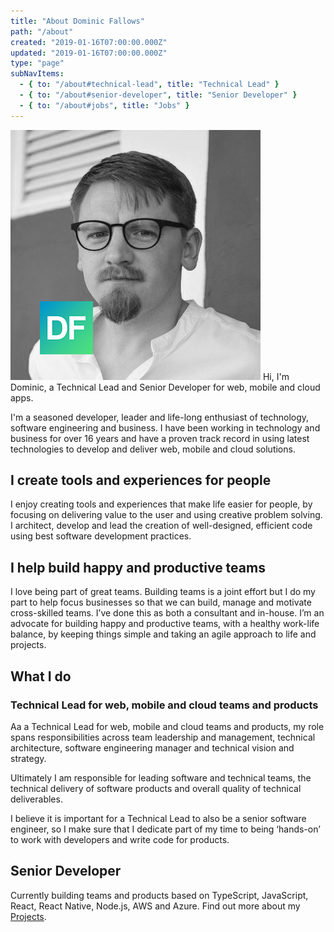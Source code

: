 ```yaml
---
title: "About Dominic Fallows"
path: "/about"
created: "2019-01-16T07:00:00.000Z"
updated: "2019-01-16T07:00:00.000Z"
type: "page"
subNavItems:
  - { to: "/about#technical-lead", title: "Technical Lead" }
  - { to: "/about#senior-developer", title: "Senior Developer" }
  - { to: "/about#jobs", title: "Jobs" }
---
```


![Dominic Fallows](./profile-pic.jpg) Hi, I'm Dominic, a Technical Lead and Senior Developer for web, mobile and cloud apps.

I'm a seasoned developer, leader and life-long enthusiast of technology, software engineering and business. I have been working in technology and business for over 16 years and have a proven track record in using latest technologies to develop and deliver web, mobile and cloud solutions.

## I create tools and experiences for people

I enjoy creating tools and experiences that make life easier for people, by focusing on delivering value to the user and using creative problem solving. I architect, develop and lead the creation of well-designed, efficient code using best software development practices.

## I help build happy and productive teams

I love being part of great teams. Building teams is a joint effort but I do my part to help focus businesses so that we can build, manage and motivate cross-skilled teams. I’ve done this as both a consultant and in-house. I’m an advocate for building happy and productive teams, with a healthy work-life balance, by keeping things simple and taking an agile approach to life and projects.

## What I do

### Technical Lead for web, mobile and cloud teams and products

Aa a Technical Lead for web, mobile and cloud teams and products, my role spans responsibilities across team leadership and management, technical architecture, software engineering manager and technical vision and strategy. 

Ultimately I am responsible for leading software and technical teams, the technical delivery of software products and overall quality of technical deliverables.

I believe it is important for a Technical Lead to also be a senior software engineer, so I make sure that I dedicate part of my time to being ‘hands-on’ to work with developers and write code for products.


## Senior Developer

Currently building teams and products based on
TypeScript, JavaScript, React, React Native, Node.js,
AWS and Azure. Find out more about my [Projects](/projects).

